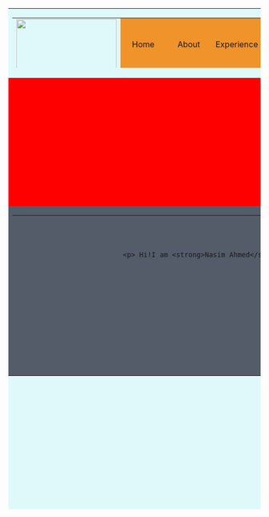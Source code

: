 <!DOCTYPE html>
<html lang="en">
<head>
	<meta charset="UTF-8">
	<title>Demo Website layout</title>
</head>
<body>
	<table height="1000" width="850" align="center" bgcolor="#dff9fb" cellpadding="0" cellspacing="0" border="0">
		<tr height="100" width="850" align="center" bgcolor="" >
			<td height="100" width="850" align="center" bgcolor="">
				<table height="100" width="850" align="center" bgcolor="">
					<tr height="100" width="850" align="center" bgcolor="">
						<td height="100" width="200" align="center" bgcolor="">
							<img src="world-wide-web_318-9868.jpg" height="100" width="200" align="center">
						</td>
						<td height="100" width="75" bgcolor="#f0932b">Home</td>
						<td height="100" width="75" bgcolor="#f0932b">About</td>
						<td height="100" width="75" bgcolor="#f0932b">Experience</td>
						<td height="100" width="75" bgcolor="#f0932b">Portfolio</td>
						<td height="100" width="75" bgcolor="#f0932b">Service</td>
						<td height="100" width="75" bgcolor="#f0932b">Contact</td>
						<td height="100" width="200" bgcolor="#dff9fb">
							<img src="Googlephotos.webp" alt="photos" height="100" width="200">
						</td>
					</tr>
				</table>
			</td>
		</tr>
		<tr height="250" width="850" align="center" bgcolor="red">
			<td>
				<img src="webdesign.jpg" height="250" width="850" align="center" alt="website design">
			</td>
		</tr>
		<tr height="300" width="850" align="center" bgcolor="#535c68">
			<td>
				<table height="300" width="850" align="center" bgcolor="#535c68" cellpadding="0" cellspacing="0" border="0">
					<tr height="300" width="850" align="center" bgcolor="#535c68">
						<td height="300" width="300" bgcolor="#535c68">
							<h3 align="center">Welcome to my Website</h3>

							<p> Hi!I am <strong>Nasim Ahmed</strong>, right now i am designing a <strong>website layout</strong>.You have landed on my personal website.I hope that you find my information interesting and informative in some way.Thanks for visiting my website.</p>

						</td>
						<td height="300" width="300" bgcolor="#ffbe">
							<img src="Image.jpg" alt="" height="300" width="300">
							<strong>Nasim Ahmed</strong>
						</td>
						<td height="300" width="250" align="center" bgcolor="#535c68">
							<h2> <marquee> Let us build your website, Let us build your dream. </marquee></h2>
						</td>
					</tr>
				</table>
			</td>
		</tr>
		<tr height="300" width="850" align="center" bgcolor="#dff9fb">
			<td height="300" width="850" align="center" bgcolor="#dff9fb">
				<table height="300" width="850" align="center" bgcolor="blue" cellpadding="0" cellspacing="0" border="0">
					<tr height="300" width="850" align="center" bgcolor="#dff9fb">
						<td height="300" width="300" align="center" bgcolor="#dff9fb">
							<iframe src="https://www.google.com/maps/embed?pb=!1m18!1m12!1m3!1d3652.1338911762427!2d90.42859491409915!3d23.74260438459322!2m3!1f0!2f0!3f0!3m2!1i1024!2i768!4f13.1!3m3!1m2!1s0x3755b99c21f99eeb%3A0x23a28d18a80878eb!2sNorth+Bashaboo!5e0!3m2!1sbn!2sbd!4v1562179194853!5m2!1sbn!2sbd" width="300" height="300" frameborder="0" style="border:0" allowfullscreen></iframe>
						</td>
						<td height="300" width="300" align="center" bgcolor="#22a6b3">
							<h2 align=""><strong>Get in touch</strong></h2>
							<form action="" method="get" id="" class="">
								
								 Name:<br>
  								<input type="text" placeholder="Name">
  								<br>

  								Email<br>
 								<input type="text" placeholder="Email">
 								<br>

 								Mobile:<br>
 								<input type="number" placeholder="+880"><br>

 								Subject:<br>
 								<input type="text" placeholder="Subject">
 								<br>

 								Message:<br>
 								<input type="text" placeholder="Message">




							</form>
						</td>
						<td height="300" width="250" align="center" bgcolor="#dff9fb">
							<iframe width="250" height="300" src="https://www.youtube.com/embed/uyaV_EWWRmo" frameborder="0" allow="accelerometer; autoplay; encrypted-media; gyroscope; picture-in-picture" allowfullscreen></iframe>
						</td>
					</tr>
				</table>
			</td>
		</tr>
		<tr height="50" width="850" align="center" bgcolor="#7ed6df">
			<td>
				<p>&copy; Copyright 2k19, All rights reserved.</p>
			</td>
		</tr>
	</table>

	
</body>
</html>
